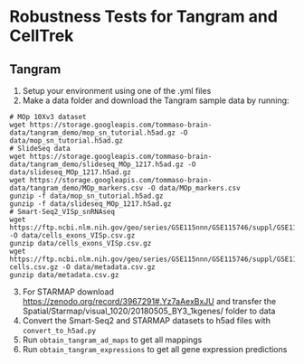 # Robustness Tests for Tangram and CellTrek

## Tangram
1. Setup your environment using one of the .yml files
2. Make a data folder and download the Tangram sample data by running:
```
# MOp 10Xv3 dataset
wget https://storage.googleapis.com/tommaso-brain-data/tangram_demo/mop_sn_tutorial.h5ad.gz -O data/mop_sn_tutorial.h5ad.gz
# SlideSeq data
wget https://storage.googleapis.com/tommaso-brain-data/tangram_demo/slideseq_MOp_1217.h5ad.gz -O data/slideseq_MOp_1217.h5ad.gz
wget https://storage.googleapis.com/tommaso-brain-data/tangram_demo/MOp_markers.csv -O data/MOp_markers.csv
gunzip -f data/mop_sn_tutorial.h5ad.gz
gunzip -f data/slideseq_MOp_1217.h5ad.gz
# Smart-Seq2_VISp_snRNAseq
wget https://ftp.ncbi.nlm.nih.gov/geo/series/GSE115nnn/GSE115746/suppl/GSE115746_cells_exon_counts.csv.gz -O data/cells_exons_VISp.csv.gz
gunzip data/cells_exons_VISp.csv.gz
wget https://ftp.ncbi.nlm.nih.gov/geo/series/GSE115nnn/GSE115746/suppl/GSE115746_complete_metadata_28706-cells.csv.gz -O data/metadata.csv.gz
gunzip data/metadata.csv.gz
```
3. For STARMAP download https://zenodo.org/record/3967291#.Yz7aAexBxJU and transfer the Spatial/Starmap/visual_1020/20180505_BY3_1kgenes/ folder to data
4. Convert the Smart-Seq2 and STARMAP datasets to h5ad files with ```convert_to_h5ad.py```
5. Run ```obtain_tangram_ad_maps``` to get all mappings
6. Run ```obtain_tangram_expressions``` to get all gene expression predictions